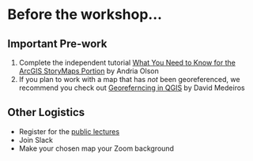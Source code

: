 # Before the workshop...

## Important Pre-work  
1. Complete the independent tutorial [What You Need to Know for the ArcGIS StoryMaps Portion](https://storymaps.arcgis.com/stories/9781012567c44f74b049dacfcf93f070) by Andria Olson  
2. If you plan to work with a map that has *not* been georeferenced, we recommend you check out [Georeferncing in QGIS](https://storymaps.arcgis.com/stories/e8d1d13ca8894643970f315d16010ee9) by David Medeiros   

## Other Logistics  
- Register for the [public lectures](public_events.md)    
- Join Slack  
- Make your chosen map your Zoom background
